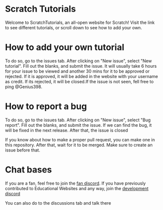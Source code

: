 # Scratch Tutorials

Welcome to ScratchTutorials, an all-open website for Scratch! Visit the link to see different tutorials, or scroll down to see how to add your own.

# How to add your own tutorial
To do so, go to the issues tab. After clicking on "New issue", select "New tutorial". Fill out the blanks, and submit the issue. It will usually take 6 hours for your issue to be viewed and another 30 mins for it to be approved or rejected. If it is approved, it will be added in the website with your username as credit. If its rejected, it will be closed.If the issue is not seen, fell free to ping @Genius398.

# How to report a bug
To do so, go to the issues tab. After clicking on "New issue", select "Bug report". Fill out the blanks, and submit the issue. If we can find the bug, it will be fixed in the next release. After that, the issue is closed 


If you know about how to make a proper pull request, you can make one in this repository. After that, wait for it to be merged. Make sure to create an issue before that.

# Chat bases

If you are a fan, feel free to join the <a href="https://discord.gg/nGasHWn7bF">fan discord</a>. If you have previously contributed to Educational Websites and any way, join the <a href="https://discord.gg/H3RcszvGpP">development discord</a>

You can also do to the discussions tab and talk there
